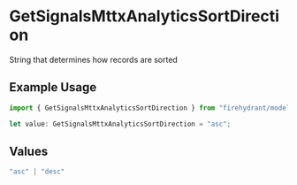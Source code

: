 # GetSignalsMttxAnalyticsSortDirection

String that determines how records are sorted

## Example Usage

```typescript
import { GetSignalsMttxAnalyticsSortDirection } from "firehydrant/models/operations";

let value: GetSignalsMttxAnalyticsSortDirection = "asc";
```

## Values

```typescript
"asc" | "desc"
```